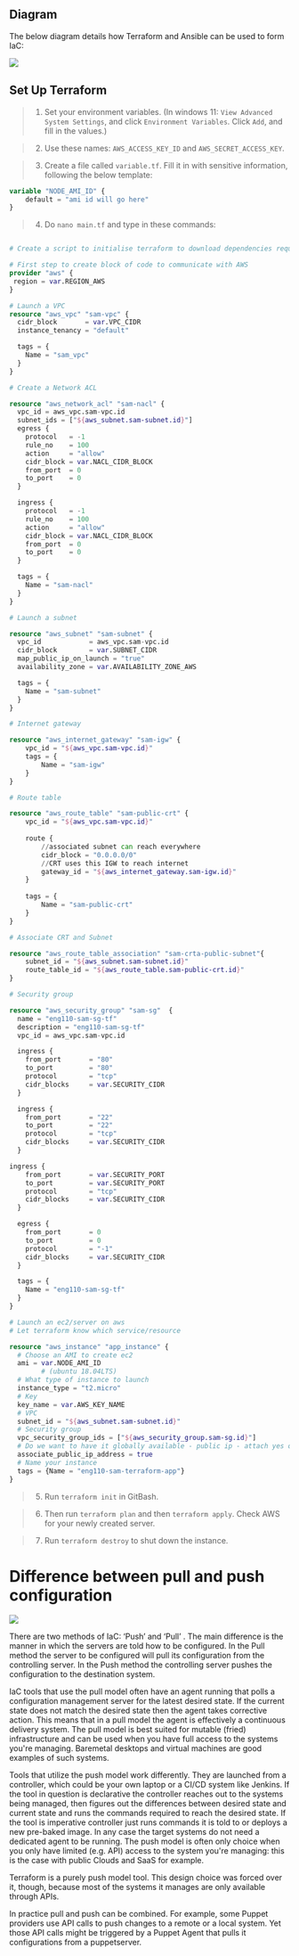 ## Diagram

The below diagram details how Terraform and Ansible can be used to form IaC:

![](https://i.imgur.com/ubSImc9.png)

## Set Up Terraform

> 1. Set your environment variables. (In windows 11: `View Advanced System Settings`, and click
`Environment Variables`. Click `Add`, and fill in the values.)

> 2. Use these names: `AWS_ACCESS_KEY_ID` and `AWS_SECRET_ACCESS_KEY`.

> 3. Create a file called `variable.tf`. Fill it in with sensitive information, following the below template:

```terraform
variable "NODE_AMI_ID" {
    default = "ami id will go here"
}
```

> 4. Do `nano main.tf` and type in these commands:

```terraform

# Create a script to initialise terraform to download dependencies required for AWS

# First step to create block of code to communicate with AWS
provider "aws" {
 region = var.REGION_AWS
}

# Launch a VPC
resource "aws_vpc" "sam-vpc" {
  cidr_block       = var.VPC_CIDR
  instance_tenancy = "default"

  tags = {
    Name = "sam_vpc"
  }
}

# Create a Network ACL

resource "aws_network_acl" "sam-nacl" {
  vpc_id = aws_vpc.sam-vpc.id
  subnet_ids = ["${aws_subnet.sam-subnet.id}"]
  egress {
    protocol   = -1
    rule_no    = 100
    action     = "allow"
    cidr_block = var.NACL_CIDR_BLOCK
    from_port  = 0
    to_port    = 0
  }

  ingress {
    protocol   = -1
    rule_no    = 100
    action     = "allow"
    cidr_block = var.NACL_CIDR_BLOCK
    from_port  = 0
    to_port    = 0
  }

  tags = {
    Name = "sam-nacl"
  }
}

# Launch a subnet

resource "aws_subnet" "sam-subnet" {
  vpc_id            = aws_vpc.sam-vpc.id
  cidr_block        = var.SUBNET_CIDR
  map_public_ip_on_launch = "true"
  availability_zone = var.AVAILABILITY_ZONE_AWS

  tags = {
    Name = "sam-subnet"
  }
}

# Internet gateway

resource "aws_internet_gateway" "sam-igw" {
    vpc_id = "${aws_vpc.sam-vpc.id}"
    tags = {
        Name = "sam-igw"
    }
}

# Route table

resource "aws_route_table" "sam-public-crt" {
    vpc_id = "${aws_vpc.sam-vpc.id}"
    
    route {
        //associated subnet can reach everywhere
        cidr_block = "0.0.0.0/0" 
        //CRT uses this IGW to reach internet
        gateway_id = "${aws_internet_gateway.sam-igw.id}" 
    }
    
    tags = {
        Name = "sam-public-crt"
    }
}

# Associate CRT and Subnet

resource "aws_route_table_association" "sam-crta-public-subnet"{
    subnet_id = "${aws_subnet.sam-subnet.id}"
    route_table_id = "${aws_route_table.sam-public-crt.id}"
}

# Security group

resource "aws_security_group" "sam-sg"  {
  name = "eng110-sam-sg-tf"
  description = "eng110-sam-sg-tf"
  vpc_id = aws_vpc.sam-vpc.id

  ingress {
    from_port       = "80"
    to_port         = "80"
    protocol        = "tcp"
    cidr_blocks     = var.SECURITY_CIDR   
  }

  ingress {
    from_port       = "22"
    to_port         = "22"
    protocol        = "tcp"
    cidr_blocks     = var.SECURITY_CIDR  
  }

ingress {
    from_port       = var.SECURITY_PORT
    to_port         = var.SECURITY_PORT
    protocol        = "tcp"
    cidr_blocks     = var.SECURITY_CIDR  
  }

  egress {
    from_port       = 0
    to_port         = 0
    protocol        = "-1" 
    cidr_blocks     = var.SECURITY_CIDR
  }

  tags = {
    Name = "eng110-sam-sg-tf"
  }
}

# Launch an ec2/server on aws
# Let terraform know which service/resource

resource "aws_instance" "app_instance" {
  # Choose an AMI to create ec2
  ami = var.NODE_AMI_ID
        # (ubuntu 18.04LTS)
  # What type of instance to launch
  instance_type = "t2.micro"
  # Key
  key_name = var.AWS_KEY_NAME
  # VPC
  subnet_id = "${aws_subnet.sam-subnet.id}"
  # Security group
  vpc_security_group_ids = ["${aws_security_group.sam-sg.id}"]
  # Do we want to have it globally available - public ip - attach yes or no?
  associate_public_ip_address = true
  # Name your instance
  tags = {Name = "eng110-sam-terraform-app"}
}
```

> 5. Run `terraform init` in GitBash.

> 6. Then run `terraform plan` and then `terraform apply`. Check AWS for your newly created server.

> 7. Run `terraform destroy` to shut down the instance.

# Difference between pull and push configuration

![](https://i.imgur.com/H4gXedC.png)

There are two methods of IaC: ‘Push’ and ‘Pull’ . The main difference is the manner in which the servers are told how to be configured. In the Pull method the server to be configured will pull its configuration from the controlling server. In the Push method the controlling server pushes the configuration to the destination system.

IaC tools that use the pull model often have an agent running that polls a configuration management server for the latest desired state. If the current state does not match the desired state then the agent takes corrective action. This means that in a pull model the agent is effectively a continuous delivery system. The pull model is best suited for mutable (fried) infrastructure and can be used when you have full access to the systems you're managing. Baremetal desktops and virtual machines are good examples of such systems.

Tools that utilize the push model work differently. They are launched from a controller, which could be your own laptop or a CI/CD system like Jenkins. If the tool in question is declarative the controller reaches out to the systems being managed, then figures out the differences between desired state and current state and runs the commands required to reach the desired state. If the tool is imperative controller just runs commands it is told to or deploys a new pre-baked image. In any case the target systems do not need a dedicated agent to be running. The push model is often only choice when you only have limited (e.g. API) access to the system you're managing: this is the case with public Clouds and SaaS for example.

Terraform is a purely push model tool. This design choice was forced over it, though, because most of the systems it manages are only available through APIs.

In practice pull and push can be combined. For example, some Puppet providers use API calls to push changes to a remote or a local system. Yet those API calls might be triggered by a Puppet Agent that pulls it configurations from a puppetserver.



